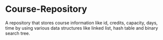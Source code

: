 # Course-Repository
A repository that stores course information like id, credits, capacity, days, time by using various data structures like linked list, hash table and binary search tree.
